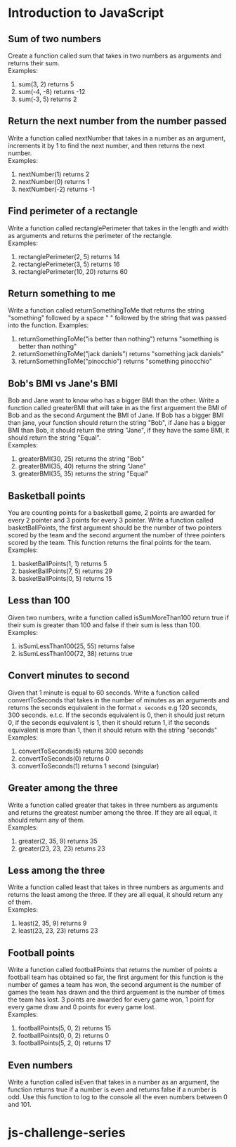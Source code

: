 
# Introduction to JavaScript

## Sum of two numbers
Create a function called sum that takes in two numbers as arguments and returns their sum.  
Examples:  
1. sum(3, 2) returns 5
1. sum(-4, -8) returns -12
1. sum(-3, 5) returns 2

## Return the next number from the number passed
Write a function called nextNumber that takes in a number as an argument, increments it by 1 to find the next number, and then returns the next number.  
Examples:
1. nextNumber(1) returns 2
1. nextNumber(0) returns 1
1. nextNumber(-2) returns -1

## Find perimeter of a rectangle
Write a function called rectanglePerimeter that takes in the length and width as arguments and returns the perimeter of the rectangle.  
Examples:
1. rectanglePerimeter(2, 5) returns 14
1. rectanglePerimeter(3, 5) returns 16
1. rectanglePerimeter(10, 20) returns 60

## Return something to me
Write a function called returnSomethingToMe that returns the string "something" followed by a space " " followed by the string that was passed into the function.
Examples:
1. returnSomethingToMe("is better than nothing") returns "something is better than nothing"
1. returnSomethingToMe("jack daniels") returns "something jack daniels"
1. returnSomethingToMe("pinocchio") returns "something pinocchio"

## Bob's BMI vs Jane's BMI
Bob and Jane want to know who has a bigger BMI than the other. Write a function called greaterBMI that will take in as the first arguement the BMI of Bob and as the second Argument the BMI of Jane. If Bob has a bigger BMI than jane, your function should return the string "Bob", if Jane has a bigger BMI than Bob, it should return the string "Jane", if they have the same BMI, it should return the string "Equal".  
Examples:  
1. greaterBMI(30, 25) returns the string "Bob"
1. greaterBMI(35, 40) returns the string "Jane"
1. greaterBMI(35, 35) returns the string "Equal"

## Basketball points
You are counting points for a basketball game, 2 points are awarded for every 2 pointer and 3 points for every 3 pointer. Write a function called basketBallPoints, the first argument should be the number of two pointers scored by the team and the second argument the number of three pointers scored by the team. This function returns the final points for the team.  
Examples:  
1. basketBallPoints(1, 1) returns 5
1. basketBallPoints(7, 5) returns 29
1. basketBallPoints(0, 5) returns 15

## Less than 100
Given two numbers, write a function called isSumMoreThan100 return true if their sum is greater than 100 and false if their sum is less than 100.  
Examples:  
1. isSumLessThan100(25, 55) returns false
1. isSumLessThan100(72, 38) returns true

## Convert minutes to second
Given that 1 minute is equal to 60 seconds. Write a function called convertToSeconds that takes in the number of minutes as an arguments and returns the seconds equivalent in the format ```x seconds``` e.g 120 seconds, 300 seconds. e.t.c. If the seconds equivalent is 0, then it should just return 0, if the seconds equivalent is 1, then it should return 1, if the seconds equivalent is more than 1, then it should return with the string "seconds"  
Examples:
1. convertToSeconds(5) returns 300 seconds
1. convertToSeconds(0) returns 0
1. convertToSeconds(1) returns 1 second (singular)

## Greater among the three
Write a function called greater that takes in three numbers as arguments and returns the greatest number among the three. If they are all equal, it should return any of them.  
Examples:
1. greater(2, 35, 9) returns 35
1. greater(23, 23, 23) returns 23

## Less among the three
Write a function called least that takes in three numbers as arguments and returns the least among the three. If they are all equal, it should return any of them.  
Examples:
1. least(2, 35, 9) returns 9
1. least(23, 23, 23) returns 23

## Football points
Write a function called footballPoints that returns the number of points a football team has obtained so far, the first argument for this function is the number of games a team has won, the second argument is the number of games the team has drawn and the third arguement is the number of times the team has lost. 3 points are awarded for every game won, 1 point for every game draw and 0 points for  every game lost.  
Examples:
1. footballPoints(5, 0, 2) returns 15
1. footballPoints(0, 0, 2) returns 0
1. footballPoints(5, 2, 0) returns 17

## Even numbers
Write a function called isEven that takes in a number as an argument, the function returns true if a number is even and returns false if a number is odd. Use this function to log to the console all the even numbers between 0 and 101.
# js-challenge-series

